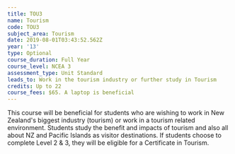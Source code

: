 ```yaml
---
title: TOU3
name: Tourism
code: TOU3
subject_area: Tourism
date: 2019-08-01T03:43:52.562Z
year: '13'
type: Optional
course_duration: Full Year
course_level: NCEA 3
assessment_type: Unit Standard
leads_to: Work in the tourism industry or further study in Tourism
credits: Up to 22
course_fees: $65. A laptop is beneficial
---
```

This course will be beneficial for students who are wishing to work in New Zealand's biggest industry (tourism) or work in a tourism related environment. Students study the benefit and impacts of tourism and also all about NZ and Pacific Islands as visitor destinations. If students choose to complete Level 2 & 3, they will be eligible for a Certificate in Tourism.
